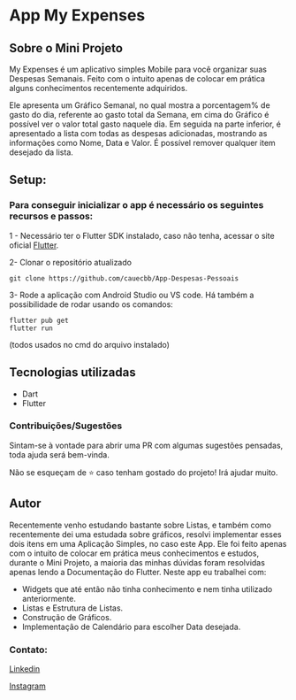 # App My Expenses
## Sobre o Mini Projeto
My Expenses é um aplicativo simples Mobile para você organizar suas Despesas Semanais.
Feito com o intuito apenas de colocar em prática alguns conhecimentos recentemente adquiridos.

Ele apresenta um Gráfico Semanal, no qual mostra a porcentagem% de gasto do dia, referente ao gasto total da Semana, em cima do Gráfico é possível ver o valor total gasto naquele dia.
Em seguida na parte inferior, é apresentado a lista com todas as despesas adicionadas, mostrando as informações como Nome, Data e Valor.
É possível remover qualquer item desejado da lista.

## Setup:
### Para conseguir inicializar o app é necessário os seguintes recursos e passos:
1 - Necessário ter o Flutter SDK instalado, caso não tenha, acessar o site oficial [Flutter](https://flutter.dev/).

2- Clonar o repositório atualizado
```
git clone https://github.com/cauecbb/App-Despesas-Pessoais
```
3- Rode a aplicação com Android Studio ou VS code. Há também a possibilidade de rodar usando os comandos:

```
flutter pub get
flutter run
```

(todos usados no cmd do arquivo instalado)

## Tecnologias utilizadas
- Dart
- Flutter

### Contribuições/Sugestões 

Sintam-se à vontade para abrir uma PR com algumas sugestões pensadas, toda ajuda será bem-vinda.

Não se esqueçam de :star: caso tenham gostado do projeto! Irá ajudar muito.

## Autor
Recentemente venho estudando bastante sobre Listas, e também como recentemente dei uma estudada sobre gráficos, resolvi implementar esses dois itens em uma Aplicação Simples, no caso este App.
Ele foi feito apenas com o intuito de colocar em prática meus conhecimentos e estudos, durante o Mini Projeto, a maioria das minhas dúvidas foram resolvidas apenas lendo a Documentação do Flutter.
Neste app eu trabalhei com:
- Widgets que até então não tinha conhecimento e nem tinha utilizado anteriormente.
- Listas e Estrutura de Listas.
- Construção de Gráficos.
- Implementação de Calendário para escolher Data desejada.

### Contato:

[Linkedin](https://www.linkedin.com/in/cauecbb/)

[Instagram](https://www.instagram.com/cauecbb)
